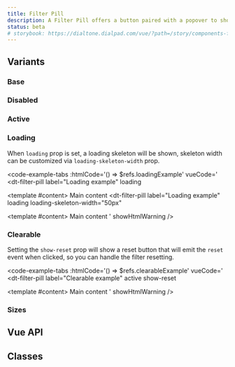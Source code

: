 ```yaml
---
title: Filter Pill
description: A Filter Pill offers a button paired with a popover to show and manage filtering options, the label and state of the filter can be handled through events and props.
status: beta
# storybook: https://dialtone.dialpad.com/vue/?path=/story/components-filter-pill--default @TODO: Uncomment once it's RFP
---
```


<code-well-header>
  <dt-filter-pill
    label="With header, content and footer"
  >
    <template #headerContent>
      <div class="d-mr16">
        <dt-input
          v-model="inputValue"
          aria-label="Search items"
          placeholder="Search Items"
          type="text"
        >
          <template #leftIcon="{ iconSize }">
            <dt-icon-search
              :size="iconSize"
            />
          </template>
          <template
            #rightIcon="{ clear }"
          >
            <dt-button
              kind="muted"
              importance="clear"
              size="xs"
              circle
              aria-label="Clear search"
              @click="clear"
            >
              <template #icon="{ iconSize }">
                <dt-icon-close
                  :size="iconSize"
                />
              </template>
            </dt-button>
          </template>
        </dt-input>
      </div>
    </template>
    <template #content>
      <dt-checkbox
        v-for="option in options"
        :key="option"
        :label="option"
      />
    </template>
    <template #footerContent>
      <div class="d-ta-right d-pr16">
        <dt-button
          kind="muted"
          importance="outlined"
          size="sm"
        >
          Apply
        </dt-button>
      </div>
    </template>
  </dt-filter-pill>
</code-well-header>

## Variants

### Base

<code-well-header>
  <dt-stack direction="row" gap="400">
      <dt-filter-pill
        label="Simple example"
        ref="simpleExample"
      >
        <template #content>
          Main content
        </template>
      </dt-filter-pill>
  </dt-stack>
</code-well-header>

<code-example-tabs
:htmlCode='() => $refs.simpleExample'
vueCode='
<dt-filter-pill label="Simple example">
  <template #content>
    Main content
  </template>
</dt-filter-pill>
'
showHtmlWarning />

### Disabled

<code-well-header>
  <dt-stack direction="row" gap="400">
    <dt-filter-pill label="Disabled filter" disabled ref="disabledFilter"></dt-filter-pill>
  </dt-stack>
</code-well-header>

<code-example-tabs
:htmlCode='() => $refs.disabledFilter'
vueCode='<dt-filter-pill label="Disabled filter" disabled/>'
showHtmlWarning />

### Active

<code-well-header>
  <dt-stack direction="row" gap="400">
      <dt-filter-pill
        label="Active example"
        active
        ref="activeExample"
      >
        <template #content>
          Main content
        </template>
      </dt-filter-pill>
  </dt-stack>
</code-well-header>

<code-example-tabs
:htmlCode='() => $refs.activeExample'
vueCode='
<dt-filter-pill label="Active example" active>
  <template #content>
    Main content
  </template>
</dt-filter-pill>
'
showHtmlWarning />

### Loading

When `loading` prop is set, a loading skeleton will be shown, skeleton width can
be customized via `loading-skeleton-width` prop.

<code-well-header>
  <dt-stack direction="row" gap="400">
    <dt-filter-pill
      label="Loading example"
      loading
      ref="loadingExample"
    >
      <template #content>
        Loading filter
      </template>
    </dt-filter-pill>
    <dt-filter-pill
      label="Loading example"
      loading
      loading-skeleton-width="50px"
    >
      <template #content>
        Loading filter with custom width
      </template>
    </dt-filter-pill>
  </dt-stack>
</code-well-header>

<code-example-tabs
:htmlCode='() => $refs.loadingExample'
vueCode='
<dt-filter-pill
  label="Loading example"
  loading
>
  <template #content>
    Main content
  </template>
</dt-filter-pill>
<dt-filter-pill
  label="Loading example"
  loading
  loading-skeleton-width="50px"
>
  <template #content>
    Main content
  </template>
</dt-filter-pill>
'
showHtmlWarning />

### Clearable

Setting the `show-reset` prop will show a reset button that will emit
the `reset` event when clicked, so you can handle the filter resetting.

<code-well-header>
  <dt-stack direction="row" gap="400">
    <dt-filter-pill
      label="Clearable example"
      active
      show-reset
      reset-button-aria-label="Reset filter"
      ref="clearableExample"
    >
      <template #content>
        Clearable filter
      </template>
    </dt-filter-pill>
  </dt-stack>
</code-well-header>

<code-example-tabs
:htmlCode='() => $refs.clearableExample'
vueCode='
<dt-filter-pill
  label="Clearable example"
  active
  show-reset
>
  <template #content>
    Main content
  </template>
</dt-filter-pill>
'
showHtmlWarning />

### Sizes

<code-well-header>
  <dt-stack direction="row" gap="300">
    <dt-filter-pill
      v-for="size in sizes"
      :key="size"
      :label="size"
      :size="size"
      ref="smExample"
    >
      <template #content>
        {{ sizeNames[size] }} example
      </template>
    </dt-filter-pill>
  </dt-stack>
</code-well-header>

<code-example-tabs
:htmlCode='() => $refs.smExample[1]'
vueCode='
<dt-filter-pill label="sm" size="sm">
  <template #content>
    Main content
  </template>
</dt-filter-pill>
'
showHtmlWarning />

## Vue API

<component-vue-api component-name="filterPill"></component-vue-api>

## Classes

<component-class-table component-name="filter-pill"></component-class-table>

<script setup>
import { ref } from 'vue';
import { DtIconSearch, DtIconClose } from '@dialpad/dialtone-icons/vue3';

const inputValue = ref('');
const options = [
  'Option 1',
  'Option 2',
  'Option 3',
  'Option 4',
  'Option 5',
];
const sizes = Object.keys(window.DIALTONE_CONSTANTS.BUTTON_SIZE_MODIFIERS);
const sizeNames = {
  xs: 'Extra small',
  sm: 'Small',
  md: 'Medium',
  lg: 'Large',
  xl: 'Extra Large',
};
</script>
